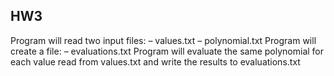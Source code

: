 ## HW3
Program will read two input files:
– values.txt
– polynomial.txt
Program will create a file:
– evaluations.txt
Program will evaluate the same polynomial for each value read from values.txt and write the results to evaluations.txt

